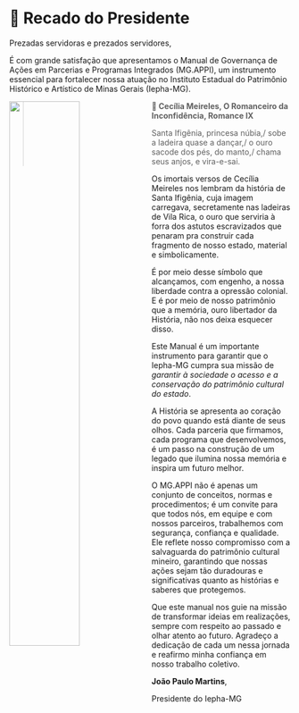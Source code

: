 # 📣 Recado do Presidente

Prezadas servidoras e prezados servidores,

É com grande satisfação que apresentamos o Manual de Governança de Ações em Parcerias
e Programas Integrados (MG.APPI), um instrumento essencial para fortalecer nossa atuação
no Instituto Estadual do Patrimônio Histórico e Artístico de Minas Gerais (Iepha-MG).

<img src="https://github.com/user-attachments/assets/a568d7fe-fa2b-4a37-b556-2a25b7086e60" width="50%" align="left">

>**🎼 Cecília Meireles, O Romanceiro da Inconfidência, Romance IX**
>
>Santa Ifigênia, princesa núbia,/ sobe a ladeira quase a dançar,/ o ouro sacode dos pés, do manto,/ chama seus anjos, e vira-e-sai.

Os imortais versos de Cecília Meireles nos lembram da história de Santa Ifigênia, cuja imagem carregava, secretamente nas ladeiras de Vila Rica, o ouro que serviria à forra dos astutos
escravizados que penaram pra construir cada fragmento de nosso estado, material e simbolicamente.

É por meio desse símbolo que alcançamos, com engenho, a nossa liberdade contra a opressão colonial. E é por meio de nosso patrimônio que a memória, ouro libertador da História, não nos deixa
esquecer disso.

Este Manual é um importante instrumento para garantir que o Iepha-MG cumpra sua missão de _garantir à sociedade o acesso e a conservação do patrimônio cultural do estado_.

A História se apresenta ao coração do povo quando está diante de seus olhos. Cada parceria que
firmamos, cada programa que desenvolvemos, é um passo na construção de um legado
que ilumina nossa memória e inspira um futuro melhor.

O MG.APPI não é apenas um conjunto de conceitos, normas e procedimentos; é um convite
para que todos nós, em equipe e com nossos parceiros, trabalhemos com segurança,
confiança e qualidade. Ele reflete nosso compromisso com a salvaguarda do patrimônio
cultural mineiro, garantindo que nossas ações sejam tão duradouras e significativas quanto
as histórias e saberes que protegemos.

Que este manual nos guie na missão de transformar ideias em realizações, sempre com
respeito ao passado e olhar atento ao futuro. Agradeço a dedicação de cada um nessa jornada e reafirmo minha confiança em nosso
trabalho coletivo.

**João Paulo Martins**,

Presidente do Iepha-MG
